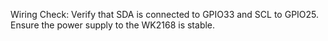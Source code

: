 Wiring Check:
Verify that SDA is connected to GPIO33 and SCL to GPIO25.
Ensure the power supply to the WK2168 is stable.